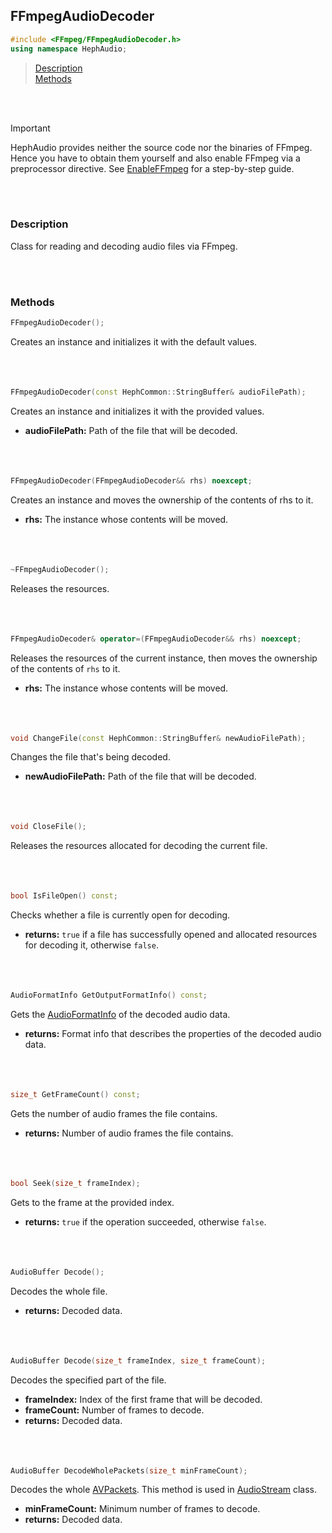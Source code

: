 ## FFmpegAudioDecoder
```c++
#include <FFmpeg/FFmpegAudioDecoder.h>
using namespace HephAudio;
```

> [Description](#description)<br>
[Methods](#methods)

<br><br>


> [!IMPORTANT]
> HephAudio provides neither the source code nor the binaries of FFmpeg. 
> Hence you have to obtain them yourself and also enable FFmpeg via a preprocessor directive.
> See [EnableFFmpeg](/docs/tutorials/EnableFFmpeg.md) for a step-by-step guide.

<br><br>

### Description

Class for reading and decoding audio files via FFmpeg.

<br><br>


### Methods

```c++
FFmpegAudioDecoder();
```
Creates an instance and initializes it with the default values.
<br><br><br><br>

```c++
FFmpegAudioDecoder(const HephCommon::StringBuffer& audioFilePath);
```
Creates an instance and initializes it with the provided values.
- **audioFilePath:** Path of the file that will be decoded.
<br><br><br><br>

```c++
FFmpegAudioDecoder(FFmpegAudioDecoder&& rhs) noexcept;
```
Creates an instance and moves the ownership of the contents of rhs to it.
- **rhs:** The instance whose contents will be moved.
<br><br><br><br>

```c++
~FFmpegAudioDecoder();
```
Releases the resources.
<br><br><br><br>

```c++
FFmpegAudioDecoder& operator=(FFmpegAudioDecoder&& rhs) noexcept;
```
Releases the resources of the current instance, then moves the ownership of the contents of ``rhs`` to it.
- **rhs:** The instance whose contents will be moved.
<br><br><br><br>

```c++
void ChangeFile(const HephCommon::StringBuffer& newAudioFilePath);
```
Changes the file that's being decoded.
- **newAudioFilePath:** Path of the file that will be decoded.
<br><br><br><br>

```c++
void CloseFile();
```
Releases the resources allocated for decoding the current file.
<br><br><br><br>

```c++
bool IsFileOpen() const;
```
Checks whether a file is currently open for decoding.
- **returns:** ``true`` if a file has successfully opened and allocated resources for decoding it, otherwise ``false``.
<br><br><br><br>

```c++
AudioFormatInfo GetOutputFormatInfo() const;
```
Gets the [AudioFormatInfo](/docs/HephAudio/AudioFormatInfo.md) of the decoded audio data.
- **returns:** Format info that describes the properties of the decoded audio data.
<br><br><br><br>

```c++
size_t GetFrameCount() const;
```
Gets the number of audio frames the file contains.
- **returns:** Number of audio frames the file contains.
<br><br><br><br>

```c++
bool Seek(size_t frameIndex);
```
Gets to the frame at the provided index.
- **returns:** ``true`` if the operation succeeded, otherwise ``false``.
<br><br><br><br>

```c++
AudioBuffer Decode();
```
Decodes the whole file.
- **returns:** Decoded data.
<br><br><br><br>

```c++
AudioBuffer Decode(size_t frameIndex, size_t frameCount);
```
Decodes the specified part of the file.
- **frameIndex:** Index of the first frame that will be decoded.
- **frameCount:** Number of frames to decode.
- **returns:** Decoded data.
<br><br><br><br>

```c++
AudioBuffer DecodeWholePackets(size_t minFrameCount);
```
Decodes the whole [AVPackets](https://ffmpeg.org/doxygen/3.2/structAVPacket.html). 
This method is used in [AudioStream](/docs/HephAudio/AudioStream.md) class.
- **minFrameCount:** Minimum number of frames to decode.
- **returns:** Decoded data.
<br><br><br><br>
